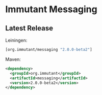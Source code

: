 # Immutant Messaging

## Latest Release

Leiningen:

``` clj
[org.immutant/messaging "2.0.0-beta2"]
```

Maven:

``` xml
<dependency>
  <groupId>org.immutant</groupId>
  <artifactId>messaging</artifactId>
  <version>2.0.0-beta2</version>
</dependency>
```
